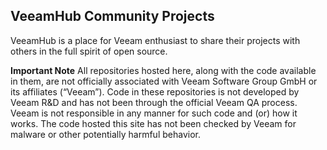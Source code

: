 ## VeeamHub Community Projects
VeeamHub is a place for Veeam enthusiast to share their projects with others in the full spirit of open source.

**Important Note**
All repositories hosted here, along with the code available in them, are not officially associated with Veeam Software Group GmbH or its affiliates (“Veeam”).  Code in these repositories is not developed by Veeam R&D and has not been through the official Veeam QA process.  Veeam is not responsible in any manner for such code and (or) how it works.  The code hosted this site has not been checked by Veeam for malware or other potentially harmful behavior.

